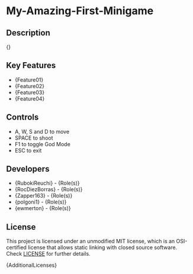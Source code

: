 # My-Amazing-First-Minigame

## Description

{}

## Key Features

 - {Feature01}
 - {Feature02}
 - {Feature03}
 - {Feature04}
 
## Controls

 - A, W, S and D to move
 - SPACE to shoot
 - F1 to toggle God Mode
 - ESC to exit

## Developers

 - {RubokiReuchi} - {Role(s)}
 - {RocDiezBorras} - {Role(s)}
 - {Zapper163} - {Role(s)}
 - {polgoni1} - {Role(s)}
 - {ewmerton} - {Role(s)}

## License

This project is licensed under an unmodified MIT license, which is an OSI-certified license that allows static linking with closed source software. Check [LICENSE](LICENSE) for further details.

{AdditionalLicenses}
